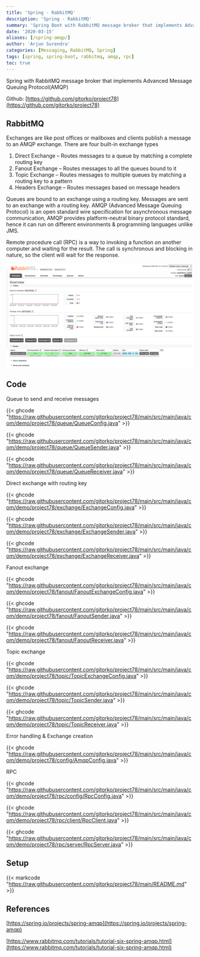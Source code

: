 ```yaml
---
title: 'Spring - RabbitMQ'
description: 'Spring - RabbitMQ'
summary: 'Spring Boot with RabbitMQ message broker that implements Advanced Message Queuing Protocol(AMQP)'
date: '2020-03-15'
aliases: [/spring-amqp/]
author: 'Arjun Surendra'
categories: [Messaging, RabbitMQ, Spring]
tags: [spring, spring-boot, rabbitmq, amqp, rpc]
toc: true
---
```


Spring with RabbitMQ message broker that implements Advanced Message Queuing Protocol(AMQP)

Github: [https://github.com/gitorko/project78](https://github.com/gitorko/project78)

## RabbitMQ

Exchanges are like post offices or mailboxes and clients publish a message to an AMQP exchange. 
There are four built-in exchange types

1. Direct Exchange – Routes messages to a queue by matching a complete routing key
2. Fanout Exchange – Routes messages to all the queues bound to it
3. Topic Exchange – Routes messages to multiple queues by matching a routing key to a pattern
4. Headers Exchange – Routes messages based on message headers

Queues are bound to an exchange using a routing key. Messages are sent to an exchange with a routing key.
AMQP (Advanced Message Queuing Protocol) is an open standard wire specification for asynchronous message communication, AMQP provides platform-neutral binary protocol standard, hence it can run on different environments & programming languages unlike JMS.

Remote procedure call (RPC) is a way to invoking a function on another computer and waiting for the result. The call is synchronous and blocking in nature, so the client will wait for the response.

![](img01.png)

## Code

Queue to send and receive messages

{{< ghcode "https://raw.githubusercontent.com/gitorko/project78/main/src/main/java/com/demo/project78/queue/QueueConfig.java" >}}

{{< ghcode "https://raw.githubusercontent.com/gitorko/project78/main/src/main/java/com/demo/project78/queue/QueueSender.java" >}}

{{< ghcode "https://raw.githubusercontent.com/gitorko/project78/main/src/main/java/com/demo/project78/queue/QueueReceiver.java" >}}

Direct exchange with routing key

{{< ghcode "https://raw.githubusercontent.com/gitorko/project78/main/src/main/java/com/demo/project78/exchange/ExchangeConfig.java" >}}

{{< ghcode "https://raw.githubusercontent.com/gitorko/project78/main/src/main/java/com/demo/project78/exchange/ExchangeSender.java" >}}

{{< ghcode "https://raw.githubusercontent.com/gitorko/project78/main/src/main/java/com/demo/project78/exchange/ExchangeReceiver.java" >}}


Fanout exchange

{{< ghcode "https://raw.githubusercontent.com/gitorko/project78/main/src/main/java/com/demo/project78/fanout/FanoutExchangeConfig.java" >}}

{{< ghcode "https://raw.githubusercontent.com/gitorko/project78/main/src/main/java/com/demo/project78/fanout/FanoutSender.java" >}}

{{< ghcode "https://raw.githubusercontent.com/gitorko/project78/main/src/main/java/com/demo/project78/fanout/FanoutReceiver.java" >}}

Topic exchange

{{< ghcode "https://raw.githubusercontent.com/gitorko/project78/main/src/main/java/com/demo/project78/topic/TopicExchangeConfig.java" >}}

{{< ghcode "https://raw.githubusercontent.com/gitorko/project78/main/src/main/java/com/demo/project78/topic/TopicSender.java" >}}

{{< ghcode "https://raw.githubusercontent.com/gitorko/project78/main/src/main/java/com/demo/project78/topic/TopicReceiver.java" >}}

Error handling & Exchange creation

{{< ghcode "https://raw.githubusercontent.com/gitorko/project78/main/src/main/java/com/demo/project78/config/AmqpConfig.java" >}}

RPC

{{< ghcode "https://raw.githubusercontent.com/gitorko/project78/main/src/main/java/com/demo/project78/rpc/config/RpcConfig.java" >}}

{{< ghcode "https://raw.githubusercontent.com/gitorko/project78/main/src/main/java/com/demo/project78/rpc/client/RpcClient.java" >}}

{{< ghcode "https://raw.githubusercontent.com/gitorko/project78/main/src/main/java/com/demo/project78/rpc/server/RpcServer.java" >}}

## Setup

{{< markcode "https://raw.githubusercontent.com/gitorko/project78/main/README.md" >}}

## References

[https://spring.io/projects/spring-amqp](https://spring.io/projects/spring-amqp)

[https://www.rabbitmq.com/tutorials/tutorial-six-spring-amqp.html](https://www.rabbitmq.com/tutorials/tutorial-six-spring-amqp.html)
